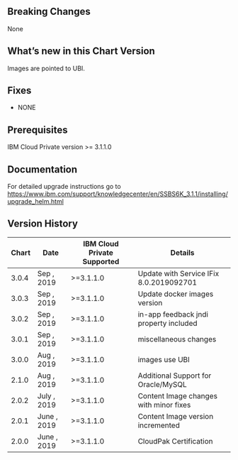 ## Breaking Changes
None

## What’s new in this Chart Version
Images are pointed to UBI.

## Fixes
* NONE

## Prerequisites
IBM Cloud Private version >= 3.1.1.0

## Documentation
For detailed upgrade instructions go to https://www.ibm.com/support/knowledgecenter/en/SSBS6K_3.1.1/installing/upgrade_helm.html

## Version History
| Chart | Date                | IBM Cloud Private Supported |       Details               |
| ----- | --------------------| --------------------------- | ----------------------------|
| 3.0.4  |  Sep , 2019        | >=3.1.1.0                   |  Update with Service IFix 8.0.2019092701 |
| 3.0.3  |  Sep , 2019        | >=3.1.1.0                   |  Update docker images version |
| 3.0.2  |  Sep , 2019        | >=3.1.1.0                   |   in-app feedback jndi property included   |
| 3.0.1  |  Sep , 2019        | >=3.1.1.0                   |   miscellaneous changes   |
| 3.0.0  |  Aug , 2019        | >=3.1.1.0                   |   images use UBI   |
| 2.1.0  |  Aug , 2019        | >=3.1.1.0                   |   Additional Support for Oracle/MySQL    |
| 2.0.2  |  July , 2019       | >=3.1.1.0                   |   Content Image changes with minor fixes |
| 2.0.1  |  June , 2019       | >=3.1.1.0                   |   Content Image version incremented |
| 2.0.0  |  June , 2019       | >=3.1.1.0                   |   CloudPak Certification    |
